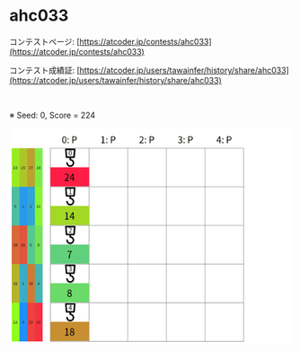 # ahc033

コンテストページ: [https://atcoder.jp/contests/ahc033](https://atcoder.jp/contests/ahc033)

コンテスト成績証: [https://atcoder.jp/users/tawainfer/history/share/ahc033](https://atcoder.jp/users/tawainfer/history/share/ahc033)

<br>

※ Seed: 0, Score = 224

![](https://raw.githubusercontent.com/tawainfer/ahc033/images/vis.gif)

